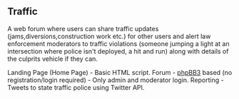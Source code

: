 ## Traffic

A web forum where users can share traffic updates (jams,diversions,construction work etc.) for other users and alert law enforcement moderators to traffic violations (someone jumping a light at an intersection where police isn't deployed, a hit and run) along with details of the culprits vehicle if they can.

Landing Page (Home Page) - Basic HTML script.
Forum - [phpBB3](https://www.phpbb.com/ "phpBB3") based (no registration/login required) - Only admin and moderator login.
Reporting - Tweets to state traffic police using Twitter API.
